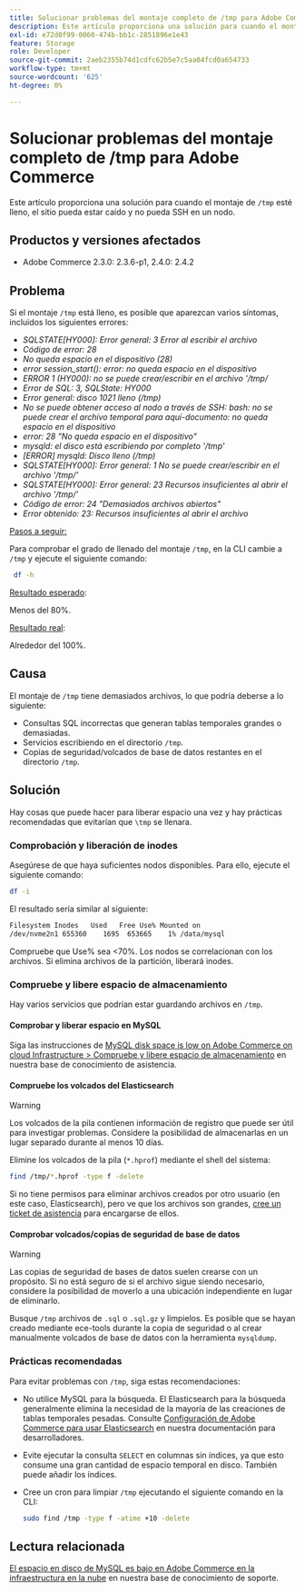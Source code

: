 ```yaml
---
title: Solucionar problemas del montaje completo de /tmp para Adobe Commerce
description: Este artículo proporciona una solución para cuando el montaje /tmp está lleno, el sitio puede estar caído y no puede SSH en un nodo.
exl-id: e72d0f99-0060-474b-bb1c-2851896e1e43
feature: Storage
role: Developer
source-git-commit: 2aeb2355b74d1cdfc62b5e7c5aa04fcd0a654733
workflow-type: tm+mt
source-wordcount: '625'
ht-degree: 0%

---
```


# Solucionar problemas del montaje completo de /tmp para Adobe Commerce

Este artículo proporciona una solución para cuando el montaje de `/tmp` esté lleno, el sitio pueda estar caído y no pueda SSH en un nodo.

## Productos y versiones afectados

* Adobe Commerce 2.3.0: 2.3.6-p1, 2.4.0: 2.4.2

## Problema

Si el montaje `/tmp` está lleno, es posible que aparezcan varios síntomas, incluidos los siguientes errores:

* *SQLSTATE[HY000]: Error general: 3 Error al escribir el archivo*
* *Código de error: 28*
* *No queda espacio en el dispositivo (28)*
* *error session_start(): error: no queda espacio en el dispositivo*
* *ERROR 1 (HY000): no se puede crear/escribir en el archivo &#39;/tmp/*
* *Error de SQL: 3, SQLState: HY000*
* *Error general: disco 1021 lleno (/tmp)*
* *No se puede obtener acceso al nodo a través de SSH:*
  *bash: no se puede crear el archivo temporal para aquí-documento: no queda espacio en el dispositivo*
* *error: 28 &quot;No queda espacio en el dispositivo&quot;*
* *mysqld: el disco está escribiendo por completo &#39;/tmp&#39;*
* *[ERROR] mysqld: Disco lleno (/tmp)*
* *SQLSTATE[HY000]: Error general: 1 No se puede crear/escribir en el archivo &#39;/tmp/&#39;*
* *SQLSTATE[HY000]: Error general: 23 Recursos insuficientes al abrir el archivo &#39;/tmp/&#39;*
* *Código de error: 24 &quot;Demasiados archivos abiertos&quot;*
* *Error obtenido: 23: Recursos insuficientes al abrir el archivo*


<u>Pasos a seguir:</u>

Para comprobar el grado de llenado del montaje `/tmp`, en la CLI cambie a `/tmp` y ejecute el siguiente comando:

```bash
 df -h
```

<u>Resultado esperado</u>:

Menos del 80%.

<u>Resultado real</u>:

Alrededor del 100%.

## Causa

El montaje de `/tmp` tiene demasiados archivos, lo que podría deberse a lo siguiente:

* Consultas SQL incorrectas que generan tablas temporales grandes o demasiadas.
* Servicios escribiendo en el directorio `/tmp`.
* Copias de seguridad/volcados de base de datos restantes en el directorio `/tmp`.

## Solución

Hay cosas que puede hacer para liberar espacio una vez y hay prácticas recomendadas que evitarían que `\tmp` se llenara.

### Comprobación y liberación de inodes

Asegúrese de que haya suficientes nodos disponibles. Para ello, ejecute el siguiente comando:

```bash
df -i
```

El resultado sería similar al siguiente:

```bash
Filesystem Inodes   Used   Free Use% Mounted on
/dev/nvme2n1 655360    1695  653665    1% /data/mysql
```

Compruebe que Use% sea &lt;70%. Los nodos se correlacionan con los archivos. Si elimina archivos de la partición, liberará inodes.

### Compruebe y libere espacio de almacenamiento

Hay varios servicios que podrían estar guardando archivos en `/tmp`.

#### Comprobar y liberar espacio en MySQL

Siga las instrucciones de [MySQL disk space is low on Adobe Commerce on cloud Infrastructure > Compruebe y libere espacio de almacenamiento](/help/troubleshooting/database/mysql-disk-space-is-low-on-magento-commerce-cloud.md#check_and_free) en nuestra base de conocimiento de asistencia.

#### Compruebe los volcados del Elasticsearch

>[!WARNING]
>
>Los volcados de la pila contienen información de registro que puede ser útil para investigar problemas. Considere la posibilidad de almacenarlas en un lugar separado durante al menos 10 días.

Elimine los volcados de la pila (`*.hprof`) mediante el shell del sistema:

```bash
find /tmp/*.hprof -type f -delete
```

Si no tiene permisos para eliminar archivos creados por otro usuario (en este caso, Elasticsearch), pero ve que los archivos son grandes, [cree un ticket de asistencia](/help/help-center-guide/help-center/magento-help-center-user-guide.md#submit-ticket) para encargarse de ellos.

#### Comprobar volcados/copias de seguridad de base de datos

>[!WARNING]
>
>Las copias de seguridad de bases de datos suelen crearse con un propósito. Si no está seguro de si el archivo sigue siendo necesario, considere la posibilidad de moverlo a una ubicación independiente en lugar de eliminarlo.

Busque `/tmp` archivos de `.sql` o `.sql.gz` y límpielos. Es posible que se hayan creado mediante ece-tools durante la copia de seguridad o al crear manualmente volcados de base de datos con la herramienta `mysqldump`.

### Prácticas recomendadas

Para evitar problemas con `/tmp`, siga estas recomendaciones:

* No utilice MySQL para la búsqueda. El Elasticsearch para la búsqueda generalmente elimina la necesidad de la mayoría de las creaciones de tablas temporales pesadas. Consulte [Configuración de Adobe Commerce para usar Elasticsearch](https://experienceleague.adobe.com/en/docs/commerce-operations/configuration-guide/search/configure-search-engine) en nuestra documentación para desarrolladores.
* Evite ejecutar la consulta `SELECT` en columnas sin índices, ya que esto consume una gran cantidad de espacio temporal en disco. También puede añadir los índices.
* Cree un cron para limpiar `/tmp` ejecutando el siguiente comando en la CLI:

  ```bash
  sudo find /tmp -type f -atime +10 -delete
  ```

## Lectura relacionada

[El espacio en disco de MySQL es bajo en Adobe Commerce en la infraestructura en la nube](/help/troubleshooting/database/mysql-disk-space-is-low-on-magento-commerce-cloud.md) en nuestra base de conocimiento de soporte.
